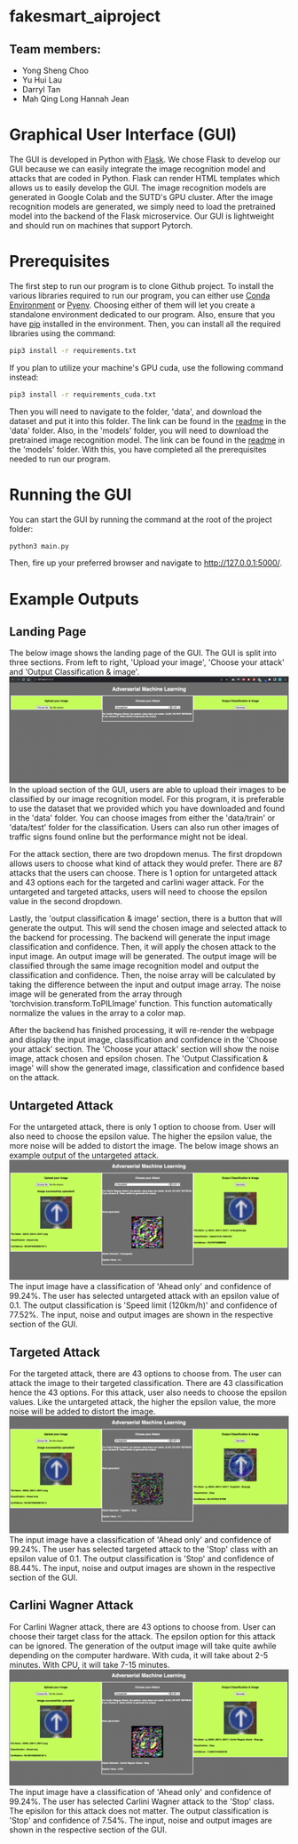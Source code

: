 # fakesmart_aiproject
## Team members:
* Yong Sheng Choo
* Yu Hui Lau
* Darryl Tan
* Mah Qing Long Hannah Jean

# Graphical User Interface (GUI)
The GUI is developed in Python with [Flask](https://flask.palletsprojects.com/en/2.1.x/). We chose Flask to develop our GUI because we can easily integrate the image recognition model and attacks that are coded in Python. Flask can render HTML templates which allows us to easily develop the GUI. The image recognition models are generated in Google Colab and the SUTD's GPU cluster. After the image recognition models are generated, we simply need to load the pretrained model into the backend of the Flask microservice. Our GUI is lightweight and should run on machines that support Pytorch.

# Prerequisites
The first step to run our program is to clone Github project. To install the various libraries required to run our program, you can either use [Conda Environment](https://docs.conda.io/projects/conda/en/latest/user-guide/tasks/manage-environments.html) or [Pyenv](https://github.com/pyenv/pyenv). Choosing either of them will let you create a standalone environment dedicated to our program. Also, ensure that you have [pip](https://pip.pypa.io/en/stable/installation/) installed in the environment. Then, you can install all the required libraries using the command:
```BASH
pip3 install -r requirements.txt
```

If you plan to utilize your machine's GPU cuda, use the following command instead:
```BASH
pip3 install -r requirements_cuda.txt
```


Then you will need to navigate to the folder, 'data', and download the dataset and put it into this folder. The link can be found in the [readme](https://github.com/yengsheng/fakesmart_aiproject/tree/main/data) in the 'data' folder. Also, in the 'models' folder, you will need to download the pretrained image recognition model. The link can be found in the [readme](https://github.com/yengsheng/fakesmart_aiproject/tree/main/models) in the 'models' folder. With this, you have completed all the prerequisites needed to run our program.

# Running the GUI
You can start the GUI by running the command at the root of the project folder:
```BASH
python3 main.py
```
Then, fire up your preferred browser and navigate to http://127.0.0.1:5000/.

# Example Outputs

## Landing Page
The below image shows the landing page of the GUI. The GUI is split into three sections. From left to right, 'Upload your image', 'Choose your attack' and 'Output Classification \& image'.
![](./readmeImage/landingpage.png)
In the upload section of the GUI, users are able to upload their images to be classified by our image recognition model. For this program, it is preferable to use the dataset that we provided which you have downloaded and found in the 'data' folder. You can choose images from either the 'data/train' or 'data/test' folder for the classification. Users can also run other images of traffic signs found online but the performance might not be ideal.

For the attack section, there are two dropdown menus. The first dropdown allows users to choose what kind of attack they would prefer. There are 87 attacks that the users can choose. There is 1 option for untargeted attack and 43 options each for the targeted and carlini wager attack. For the untargeted and targeted attacks, users will need to choose the epsilon value in the second dropdown.

Lastly, the 'output classification \& image' section, there is a button that will generate the output. This will send the chosen image and selected attack to the backend for processing. The backend will generate the input image classification and confidence. Then, it will apply the chosen attack to the input image. An output image will be generated. The output image will be classified through the same image recognition model and output the classification and confidence. Then, the noise array will be calculated by taking the difference between the input and output image array. The noise image will be generated from the array through 'torchvision.transform.ToPILImage' function. This function automatically normalize the values in the array to a color map.

After the backend has finished processing, it will re-render the webpage and display the input image, classification and confidence in the 'Choose your attack' section. The 'Choose your attack' section will show the noise image, attack chosen and epsilon chosen. The 'Output Classification \& image' will show the generated image, classification and confidence based on the attack.


## Untargeted Attack
For the untargeted attack, there is only 1 option to choose from. User will also need to choose the epsilon value. The higher the epsilon value, the more noise will be added to distort the image. The below image shows an example output of the untargeted attack.
![](./readmeImage/untargetted.png)
The input image have a classification of 'Ahead only' and confidence of 99.24%. The user has selected untargeted attack with an epsilon value of 0.1. The output classification is 'Speed limit (120km/h)' and confidence of 77.52%. The input, noise and output images are shown in the respective section of the GUI.

## Targeted Attack
For the targeted attack, there are 43 options to choose from. The user can attack the image to their targeted classification. There are 43 classification hence the 43 options. For this attack, user also needs to choose the epsilon values. Like the untargeted attack, the higher the epsilon value, the more noise will be added to distort the image.
![](./readmeImage/targetted.png)
The input image have a classification of 'Ahead only' and confidence of 99.24%. The user has selected targeted attack to the 'Stop' class with an epsilon value of 0.1. The output classification is 'Stop' and confidence of 88.44%. The input, noise and output images are shown in the respective section of the GUI.

## Carlini Wagner Attack
For Carlini Wagner attack, there are 43 options to choose from. User can choose their target class for the attack. The epsilon option for this attack can be ignored. The generation of the output image will take quite awhile depending on the computer hardware. With cuda, it will take about 2-5 minutes. With CPU, it will take 7-15 minutes.
![](./readmeImage/carlini.png)
The input image have a classification of 'Ahead only' and confidence of 99.24%. The user has selected Carlini Wagner attack to the 'Stop' class. The episilon for this attack does not matter. The output classification is 'Stop' and confidence of 7.54%. The input, noise and output images are shown in the respective section of the GUI.

